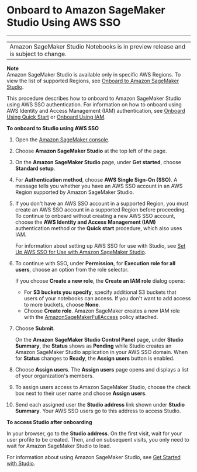 # Onboard to Amazon SageMaker Studio Using AWS SSO<a name="onboard-sso-users"></a>


****  

|  | 
| --- |
| Amazon SageMaker Studio Notebooks is in preview release and is subject to change\. | 

**Note**  
Amazon SageMaker Studio is available only in specific AWS Regions\. To view the list of supported Regions, see [Onboard to Amazon SageMaker Studio](gs-studio-onboard.md)\.

This procedure describes how to onboard to Amazon SageMaker Studio using AWS SSO authentication\. For information on how to onboard using AWS Identity and Access Management \(IAM\) authentication, see [Onboard Using Quick Start](onboard-quick-start.md) or [Onboard Using IAM](onboard-iam.md)\.

**To onboard to Studio using AWS SSO**

1. Open the [Amazon SageMaker console](https://console.aws.amazon.com/sagemaker/)\. 

1. Choose **Amazon SageMaker Studio** at the top left of the page\.

1. On the **Amazon SageMaker Studio** page, under **Get started**, choose **Standard setup**\.

1. For **Authentication method**, choose **AWS Single Sign\-On \(SSO\)**\. A message tells you whether you have an AWS SSO account in an AWS Region supported by Amazon SageMaker Studio\.

1. If you don't have an AWS SSO account in a supported Region, you must create an AWS SSO account in a supported Region before proceeding\. To continue to onboard without creating a new AWS SSO account, choose the **AWS Identity and Access Management \(IAM\)** authentication method or the **Quick start** procedure, which also uses IAM\.

   For information about setting up AWS SSO for use with Studio, see [Set Up AWS SSO for Use with Amazon SageMaker Studio](onboard-sso-setup.md)\.

1. To continue with SSO, under **Permission**, for **Execution role for all users**, choose an option from the role selector\.

   If you choose **Create a new role**, the **Create an IAM role** dialog opens:
   + For **S3 buckets you specify**, specify additional S3 buckets that users of your notebooks can access\. If you don't want to add access to more buckets, choose **None**\.
   + Choose **Create role**\. Amazon SageMaker creates a new IAM role with the [AmazonSageMakerFullAccess](https://console.aws.amazon.com/iam/home?#/policies/arn:aws:iam::aws:policy/AmazonSageMakerFullAccess) policy attached\.

1. Choose **Submit**\.

   On the **Amazon SageMaker Studio Control Panel** page, under **Studio Summary**, the **Status** shows as **Pending** while Studio creates an Amazon SageMaker Studio application in your AWS SSO domain\. When for **Status** changes to **Ready**, the **Assign users** button is enabled\.

1. Choose **Assign users**\. The **Assign users** page opens and displays a list of your organization's members\.

1. To assign users access to Amazon SageMaker Studio, choose the check box next to their user name and choose **Assign users**\. 

1. Send each assigned user the **Studio address** link shown under **Studio Summary**\. Your AWS SSO users go to this address to access Studio\.

**To access Studio after onboarding**

In your browser, go to the **Studio address**\. On the first visit, wait for your user profile to be created\. Then, and on subsequent visits, you only need to wait for Amazon SageMaker Studio to load\.

For information about using Amazon SageMaker Studio, see [Get Started with Studio](gs-studio.md)\.